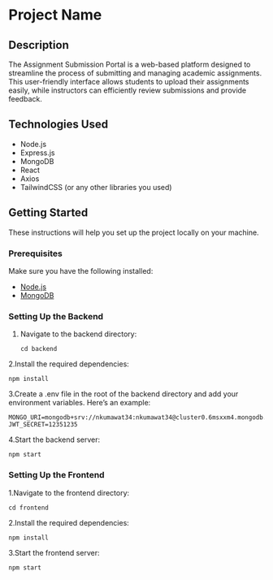 # Project Name

## Description

The Assignment Submission Portal is a web-based platform designed to streamline the process of submitting and managing academic assignments. This user-friendly interface allows students to upload their assignments easily, while instructors can efficiently review submissions and provide feedback.
## Technologies Used

- Node.js
- Express.js
- MongoDB
- React
- Axios
- TailwindCSS (or any other libraries you used)

## Getting Started

These instructions will help you set up the project locally on your machine.

### Prerequisites

Make sure you have the following installed:

- [Node.js](https://nodejs.org/en/download/)
- [MongoDB](https://www.mongodb.com/try/download/community) 

### Setting Up the Backend

1. Navigate to the backend directory:

   ```
   cd backend
   ```
2.Install the required dependencies:

   ```
   npm install
   ```
3.Create a .env file in the root of the backend directory and add your environment variables. Here’s an example:

   ```
   MONGO_URI=mongodb+srv://nkumawat34:nkumawat34@cluster0.6msxxm4.mongodb.net/backend_intern
   JWT_SECRET=12351235
   ```
4.Start the backend server:

   ```
   npm start
   ```

 ### Setting Up the Frontend

 1.Navigate to the frontend directory:

   
    cd frontend
   
    
 2.Install the required dependencies:
 
    
    npm install

    
 3.Start the frontend server:
 
   ```
   npm start
   
